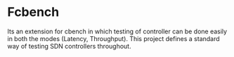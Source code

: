 # Fcbench
Its an extension for cbench in which testing of controller can be done easily in both the modes (Latency, Throughput).
This project defines a standard way of testing SDN controllers throughout. 
